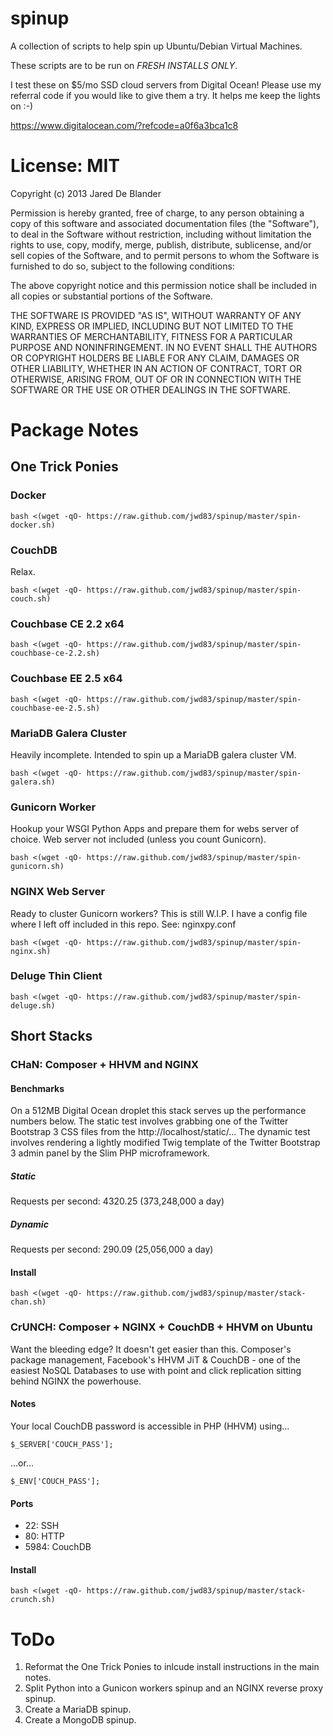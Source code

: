 # spinup

A collection of scripts to help spin up Ubuntu/Debian Virtual Machines.

These scripts are to be run on *FRESH INSTALLS ONLY*.

I test these on $5/mo SSD cloud servers from Digital Ocean! Please use my
referral code if you would like to give them a try. It helps me keep the
lights on :-)

https://www.digitalocean.com/?refcode=a0f6a3bca1c8

# License: MIT

Copyright (c) 2013 Jared De Blander

Permission is hereby granted, free of charge, to any person obtaining a copy of
this software and associated documentation files (the "Software"), to deal in
the Software without restriction, including without limitation the rights to
use, copy, modify, merge, publish, distribute, sublicense, and/or sell copies of
the Software, and to permit persons to whom the Software is furnished to do so,
subject to the following conditions:

The above copyright notice and this permission notice shall be included in all
copies or substantial portions of the Software.

THE SOFTWARE IS PROVIDED "AS IS", WITHOUT WARRANTY OF ANY KIND, EXPRESS OR
IMPLIED, INCLUDING BUT NOT LIMITED TO THE WARRANTIES OF MERCHANTABILITY, FITNESS
FOR A PARTICULAR PURPOSE AND NONINFRINGEMENT. IN NO EVENT SHALL THE AUTHORS OR
COPYRIGHT HOLDERS BE LIABLE FOR ANY CLAIM, DAMAGES OR OTHER LIABILITY, WHETHER
IN AN ACTION OF CONTRACT, TORT OR OTHERWISE, ARISING FROM, OUT OF OR IN
CONNECTION WITH THE SOFTWARE OR THE USE OR OTHER DEALINGS IN THE SOFTWARE.

# Package Notes

## One Trick Ponies

### Docker

    bash <(wget -qO- https://raw.github.com/jwd83/spinup/master/spin-docker.sh)

### CouchDB
Relax.

    bash <(wget -qO- https://raw.github.com/jwd83/spinup/master/spin-couch.sh)

### Couchbase CE 2.2 x64

    bash <(wget -qO- https://raw.github.com/jwd83/spinup/master/spin-couchbase-ce-2.2.sh)

### Couchbase EE 2.5 x64

    bash <(wget -qO- https://raw.github.com/jwd83/spinup/master/spin-couchbase-ee-2.5.sh)

### MariaDB Galera Cluster

Heavily incomplete. Intended to spin up a MariaDB galera cluster VM.


    bash <(wget -qO- https://raw.github.com/jwd83/spinup/master/spin-galera.sh)

### Gunicorn Worker

Hookup your WSGI Python Apps and prepare them for webs server of choice. Web
server not included (unless you count Gunicorn).

    bash <(wget -qO- https://raw.github.com/jwd83/spinup/master/spin-gunicorn.sh)

### NGINX Web Server

Ready to cluster Gunicorn workers? This is still W.I.P. I have a config file
where I left off included in this repo. See: nginxpy.conf

    bash <(wget -qO- https://raw.github.com/jwd83/spinup/master/spin-nginx.sh)

### Deluge Thin Client

    bash <(wget -qO- https://raw.github.com/jwd83/spinup/master/spin-deluge.sh)

## Short Stacks

### CHaN: Composer + HHVM and NGINX

#### Benchmarks

On a 512MB Digital Ocean droplet this stack serves up the performance numbers
below. The static test involves grabbing one of the Twitter Bootstrap 3 CSS
files from the http://localhost/static/... The dynamic test involves rendering
a lightly modified Twig template of the Twitter Bootstrap 3 admin panel by the
Slim PHP microframework.

##### Static
Requests per second:    4320.25  (373,248,000 a day)

##### Dynamic
Requests per second:    290.09 (25,056,000 a day)

#### Install

    bash <(wget -qO- https://raw.github.com/jwd83/spinup/master/stack-chan.sh)

### CrUNCH: Composer + NGINX + CouchDB + HHVM on Ubuntu
Want the bleeding edge? It doesn't get easier than this. Composer's package
management, Facebook's HHVM JiT & CouchDB - one of the easiest NoSQL Databases
to use with point and click replication sitting behind NGINX the powerhouse.

#### Notes

Your local CouchDB password is accessible in PHP (HHVM) using...

	$_SERVER['COUCH_PASS'];

...or...

	$_ENV['COUCH_PASS'];

#### Ports
* 22: SSH
* 80: HTTP
* 5984: CouchDB

#### Install

    bash <(wget -qO- https://raw.github.com/jwd83/spinup/master/stack-crunch.sh)

# ToDo

1. Reformat the One Trick Ponies to inlcude install instructions in the main notes.
2. Split Python into a Gunicon workers spinup and an NGINX reverse proxy spinup.
3. Create a MariaDB spinup.
4. Create a MongoDB spinup.
